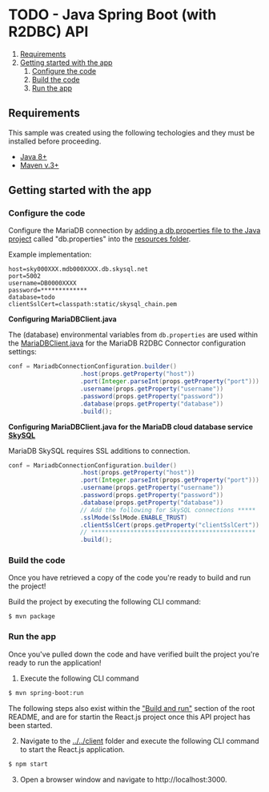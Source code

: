 # TODO - Java Spring Boot (with R2DBC) API

1. [Requirements](#requirements)
2. [Getting started with the app](#getting-started)
    1. [Configure the code](#configure-code)
    2. [Build the code](#build-code)
    3. [Run the app](#run-app)

## Requirements <a name="requirements"></a>

This sample was created using the following techologies and they must be installed before proceeding.

* [Java 8+](https://www.java.com/en/download/)
* [Maven v.3+](https://maven.apache.org/)

## Getting started with the app <a name="getting-started"></a>

### Configure the code <a name="configure-code"></a>

Configure the MariaDB connection by [adding a db.properties file to the Java project](https://docs.oracle.com/javase/tutorial/essential/environment/properties.html) called "db.properties" into the [resources folder](src/main/resources).

Example implementation:

```
host=sky000XXX.mdb000XXXX.db.skysql.net
port=5002
username=DB0000XXXX
password=*************
database=todo
clientSslCert=classpath:static/skysql_chain.pem
```

**Configuring MariaDBClient.java**

The (database) environmental variables from `db.properties` are used within the [MariaDBClient.java](src/main/java/MariaDBClient.java) for the MariaDB R2DBC Connector configuration settings:

```java
conf = MariadbConnectionConfiguration.builder()
                    .host(props.getProperty("host"))
                    .port(Integer.parseInt(props.getProperty("port")))
                    .username(props.getProperty("username"))
                    .password(props.getProperty("password"))
                    .database(props.getProperty("database"))
                    .build();
```

**Configuring MariaDBClient.java for the MariaDB cloud database service [SkySQL](https://mariadb.com/products/skysql/)**

MariaDB SkySQL requires SSL additions to connection. 

```java
conf = MariadbConnectionConfiguration.builder()
                    .host(props.getProperty("host"))
                    .port(Integer.parseInt(props.getProperty("port")))
                    .username(props.getProperty("username"))
                    .password(props.getProperty("password"))
                    .database(props.getProperty("database"))
                    // Add the following for SkySQL connections *****
                    .sslMode(SslMode.ENABLE_TRUST)
                    .clientSslCert(props.getProperty("clientSslCert"))
                    // **********************************************
                    .build();
```

### Build the code <a name="build-code"></a>

Once you have retrieved a copy of the code you're ready to build and run the project! 

Build the project by executing the following CLI command:

```
$ mvn package
```

### Run the app <a name="run-app"></a>

Once you've pulled down the code and have verified built the project you're ready to run the application! 

1. Execute the following CLI command 

```bash
$ mvn spring-boot:run
```

The following steps also exist within the ["Build and run"](../../#build-and-run-the-app-) section of the root README, and are for startin the React.js project once this API project has been started.

2. Navigate to the [../../client](client) folder and execute the following CLI command to start the React.js application.

```bash 
$ npm start
```

3. Open a browser window and navigate to http://localhost:3000.
